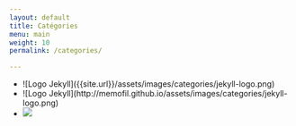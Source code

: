 ```yaml
---
layout: default
title: Catégories
menu: main
weight: 10
permalink: /categories/

---
```



<div>
<ul>
<li>
![Logo Jekyll]({{site.url}}/assets/images/categories/jekyll-logo.png)
</li>
<li>
![Logo Jekyll](http://memofil.github.io/assets/images/categories/jekyll-logo.png)
</li>
<li>
<img src="{{site.url}}/assets/images/categories/jekyll-logo.png" />
</li>
</ul>
</div>
<div>
</div>

